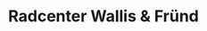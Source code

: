 ---
title: "Radcenter Wallis & Fründ"
url: /greifswald/radcenter-wallis-und-fruend/
shop: Fahrrad
---